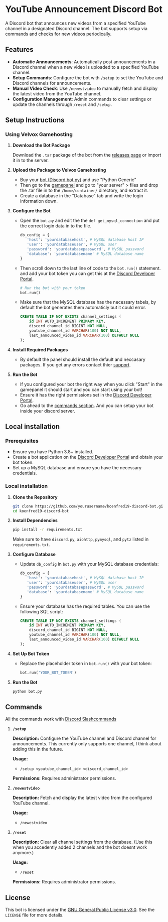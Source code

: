# YouTube Announcement Discord Bot

A Discord bot that announces new videos from a specified YouTube channel in a designated Discord channel. The bot supports setup via commands and checks for new videos periodically.

## Features

- **Automatic Announcements**: Automatically post announcements in a Discord channel when a new video is uploaded to a specified YouTube channel.
- **Setup Commands**: Configure the bot with `/setup` to set the YouTube and Discord channels for announcements.
- **Manual Video Check**: Use `/newestvideo` to manually fetch and display the latest video from the YouTube channel.
- **Configuration Management**: Admin commands to clear settings or update the channels through `/reset` and `/setup`.

## Setup Instructions

### Using Velvox Gamehosting

1. **Download the Bot Package**

   Download the `.tar` package of the bot from the [releases page](https://github.com/K03n-Fr3d19/Youtubeupload-announce-Discord.py/releases) or import it in to the server.

2. **Upload the Package to Velvox Gamehosting**

    - Buy your [bot (Discord bot.py)](https://billing.velvox.net/cart.php?a=confproduct&i=0) and use "Python Generic"
    - Then go to the [gamepanel](https://game.velvox.net) and go to "your server" > files and drop the .tar file in to the `/home/container/` directory, and extract it.
    - Create a database in the "Database" tab and write the login information down.

3. **Configure the Bot**

   - Open the `bot.py` and edit the the `def get_mysql_connection` and put the correct login data in to the file.
     ```python
     db_config = {
        'host': 'yourdatabasehost', # MySQL database host IP
        'user': 'yourdatabaseuser', # MySQL user
        'password': 'yourdatabasepassword', # MySQL password
        'database': 'yourdatabasename' # MySQL database name
     }
     ```
    - Then scroll down to the last line of code to the `bot.run()` statement. and add your bot token you can get this at the [Discord Developer Portal](https://discord.com/developers).
        ```python
        # Run the bot with your token
        bot.run()
        ```
    - Make sure that the MySQL database has the necessary tabels, by default the bot generates them automaticly but it could error.
        ```sql
        CREATE TABLE IF NOT EXISTS channel_settings (
            id INT AUTO_INCREMENT PRIMARY KEY,
            discord_channel_id BIGINT NOT NULL,
            youtube_channel_id VARCHAR(100) NOT NULL,
            last_announced_video_id VARCHAR(100) DEFAULT NULL
        );
        ```

4. **Install Required Packages**

   - By default the panel should install the default and neccasary packages. If you get any errors contact thier [support](https://billing.velvox.net/submitticket.php).

5. **Run the Bot**

   - If you configured your bot the right way when you click "Start" in the gamepanel it should start and you can start using your bot!
   - Ensure it has the right permissions set in the [Discord Developer Portal](https://discord.com/developers).
   - Go ahead to the [commands section](#commands). And you can setup your bot inside your discord server.

## Local installation

### Prerequisites

- Ensure you have Python 3.8+ installed.
- Create a bot application on the [Discord Developer Portal](https://discord.com/developers/applications) and obtain your bot token.
- Set up a MySQL database and ensure you have the necessary credentials.

### Local installation

1. **Clone the Repository**

   ```bash
   git clone https://github.com/yourusername/koenfred19-discord-bot.git
   cd koenfred19-discord-bot
   ```

2. **Install Dependencies**

   ```bash
   pip install -r requirements.txt
   ```

   Make sure to have `discord.py`, `aiohttp`, `pymysql`, and `pytz` listed in `requirements.txt`.

3. **Configure Database**

   - Update `db_config` in `bot.py` with your MySQL database credentials:

     ```python
     db_config = {
        'host': 'yourdatabasehost', # MySQL database host IP
        'user': 'yourdatabaseuser', # MySQL user
        'password': 'yourdatabasepassword', # MySQL password
        'database': 'yourdatabasename' # MySQL database name
     }
     ```

   - Ensure your database has the required tables. You can use the following SQL script:

     ```sql
     CREATE TABLE IF NOT EXISTS channel_settings (
         id INT AUTO_INCREMENT PRIMARY KEY,
         discord_channel_id BIGINT NOT NULL,
         youtube_channel_id VARCHAR(100) NOT NULL,
         last_announced_video_id VARCHAR(100) DEFAULT NULL
     );
     ```

4. **Set Up Bot Token**

   - Replace the placeholder token in `bot.run()` with your bot token:

     ```python
     bot.run('YOUR_BOT_TOKEN')
     ```

5. **Run the Bot**

   ```bash
   python bot.py
   ```

## Commands

All the commands work with [Discord Slashcommands](https://discord.com/blog/welcome-to-the-new-era-of-discord-apps?ref=badge)

1. **`/setup`**

   **Description:** Configure the YouTube channel and Discord channel for announcements. This currently only supports one channel, I think about adding this in the future.

   **Usage:**
   - `/setup <youtube_channel_id> <discord_channel_id>`

   **Permissions:** Requires administrator permissions.

2. **`/newestvideo`**

   **Description:** Fetch and display the latest video from the configured YouTube channel.

   **Usage:**
   - `/newestvideo`

3. **`/reset`**

   **Description:** Clear all channel settings from the database. (Use this when you accedently added 2 channels and the bot doesnt work anymore.)

   **Usage:**
   - `/reset`

   **Permissions:** Requires administrator permissions.

## License

This bot is licensed under the [GNU General Public License v3.0](https://github.com/Velvox-Cybersecurity/Velvox-Blacklist-Discordbot.py/blob/main/LICENSE). See the `LICENSE` file for more details.

